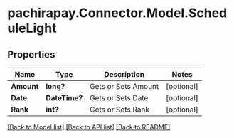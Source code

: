 
# pachirapay.Connector.Model.ScheduleLight

## Properties

Name | Type | Description | Notes
------------ | ------------- | ------------- | -------------
**Amount** | **long?** | Gets or Sets Amount | [optional] 
**Date** | **DateTime?** | Gets or Sets Date | [optional] 
**Rank** | **int?** | Gets or Sets Rank | [optional] 

[[Back to Model list]](../README.md#documentation-for-models)
[[Back to API list]](../README.md#documentation-for-api-endpoints)
[[Back to README]](../README.md)

